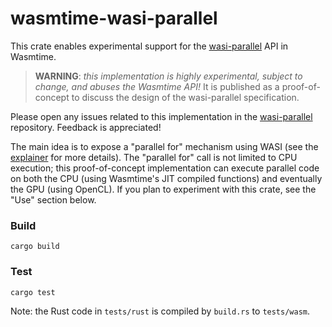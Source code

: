 # wasmtime-wasi-parallel

This crate enables experimental support for the [wasi-parallel] API in Wasmtime.

> __WARNING__: _this implementation is highly experimental, subject to change,
> and abuses the Wasmtime API!_ It is published as a proof-of-concept to discuss
> the design of the wasi-parallel specification.

Please open any issues related to this implementation in the [wasi-parallel]
repository. Feedback is appreciated!

The main idea is to expose a "parallel for" mechanism using WASI (see the
[explainer] for more details). The "parallel for" call is not limited to CPU
execution; this proof-of-concept implementation can execute parallel code on
both the CPU (using Wasmtime's JIT compiled functions) and eventually the GPU
(using OpenCL). If you plan to experiment with this crate, see the "Use" section
below.

[wasi-parallel]: https://github.com/WebAssembly/wasi-parallel
[explainer]: https://github.com/WebAssembly/wasi-parallel#readme

### Build

```
cargo build
```

### Test

```
cargo test
```

Note: the Rust code in `tests/rust` is compiled by `build.rs` to `tests/wasm`.
